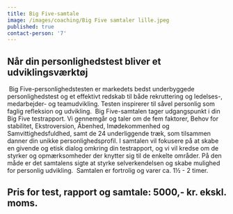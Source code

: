 ```yaml
---
title: Big Five-samtale
image: /images/coaching/Big Five samtaler lille.jpeg
published: true
contact-person: '7'
---
```


## Når din personlighedstest bliver et udviklingsværktøj
​
Big Five-personlighedstesten er markedets bedst underbyggede personlighedstest og et effektivt redskab til både rekruttering og ledelses-, medarbejder- og teamudvikling. Testen inspirerer til såvel personlig som faglig refleksion og udvikling.
​
Big Five-samtalen tager udgangspunkt i din Big Five testrapport. Vi gennemgår og taler om de fem  faktorer, Behov for stabilitet, Ekstroversion, Åbenhed, Imødekommenhed og Samvittighedsfuldhed, samt de 24 underliggende træk, som tilsammen danner din unikke personlighedsprofil. I samtalen vil fokusere på at skabe en givende og etisk dialog omkring din testrapport, og vi vil kredse om de styrker og opmærksomheder der knytter sig til de enkelte områder. På den måde er det samtalens sigte at styrke selverkendelsen og skabe mulighed for personlig udvikling. 
​
Samtalen er fortrolig og varer ca. 1½ - 2 timer.
​
## Pris for test, rapport og samtale: 5000,- kr. ekskl. moms.
​
